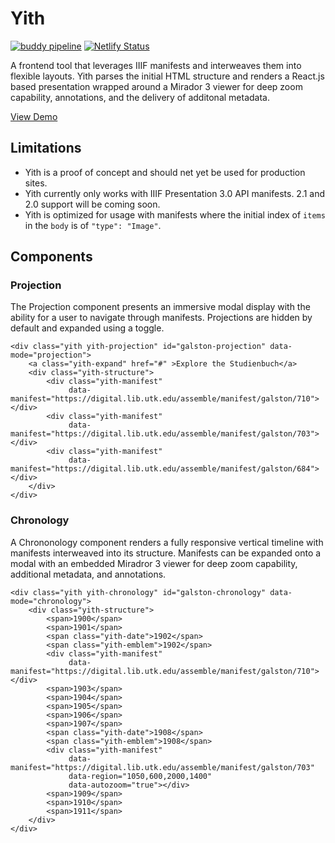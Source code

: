 # Yith

[![buddy pipeline](https://app.buddy.works/utk-libraries/yith/pipelines/pipeline/326439/badge.svg?token=a08d633e5c643d3691ca9044dffdb440f63f3a962084d29bf363b91177438c2b "buddy pipeline")](https://app.buddy.works/utk-libraries/yith/pipelines/pipeline/326439) [![Netlify Status](https://api.netlify.com/api/v1/badges/15c8004a-e6f4-46c8-82a5-d0cd79f25e17/deploy-status)](https://app.netlify.com/sites/yith/deploys)

A frontend tool that leverages IIIF manifests and interweaves them into flexible layouts. Yith parses the initial HTML structure and renders a React.js based presentation wrapped around a Mirador 3 viewer for deep zoom capability, annotations, and the delivery of additonal metadata.

[View Demo](https://yith.netlify.app)

## Limitations

- Yith is a proof of concept and should net yet be used for production sites.
- Yith currently only works with IIIF Presentation 3.0 API manifests. 2.1 and 2.0 support will be coming soon.
- Yith is optimized for usage with manifests where the initial index of `items` in the `body` is of `"type": "Image"`.


## Components

### Projection
The Projection component presents an immersive modal display with the ability for a user to navigate through manifests. Projections are hidden by default and expanded using a toggle.
```
<div class="yith yith-projection" id="galston-projection" data-mode="projection">
    <a class="yith-expand" href="#" >Explore the Studienbuch</a>
    <div class="yith-structure">
        <div class="yith-manifest"
             data-manifest="https://digital.lib.utk.edu/assemble/manifest/galston/710"></div>
        <div class="yith-manifest"
             data-manifest="https://digital.lib.utk.edu/assemble/manifest/galston/703"></div>
        <div class="yith-manifest"
             data-manifest="https://digital.lib.utk.edu/assemble/manifest/galston/684"></div>
    </div>
</div>
```

### Chronology
A Chrononology component renders a fully responsive vertical timeline with manifests interweaved into its structure. Manifests can be expanded onto a modal with an embedded Miradror 3 viewer for deep zoom capability, additional metadata, and annotations. 
```
<div class="yith yith-chronology" id="galston-chronology" data-mode="chronology">
    <div class="yith-structure">
        <span>1900</span>
        <span>1901</span>
        <span class="yith-date">1902</span>
        <span class="yith-emblem">1902</span>
        <div class="yith-manifest"
             data-manifest="https://digital.lib.utk.edu/assemble/manifest/galston/710"></div>
        <span>1903</span>
        <span>1904</span>
        <span>1905</span>
        <span>1906</span>
        <span>1907</span>
        <span class="yith-date">1908</span>
        <span class="yith-emblem">1908</span>
        <div class="yith-manifest"
             data-manifest="https://digital.lib.utk.edu/assemble/manifest/galston/703"
             data-region="1050,600,2000,1400"
             data-autozoom="true"></div>
        <span>1909</span>
        <span>1910</span>
        <span>1911</span>
    </div>
</div>
```
